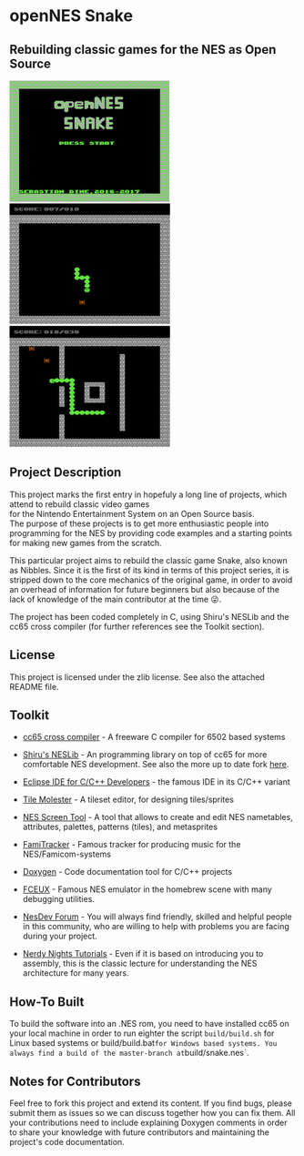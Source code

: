 # openNES Snake
## Rebuilding classic games for the NES as Open Source  
![IMG1](snake-screenhost-1.png) ![IMG2](snake-screenhost-2.png) ![IMG3](snake-screenhost-3.png)

## Project Description
This project marks the first entry in hopefuly a long line of projects, which attend to rebuild classic video games   
for the Nintendo Entertainment System on an Open Source basis.  
The purpose of these projects is to get more enthusiastic people into programming for the NES by providing code examples
and a starting points for making new games from the scratch.

This particular project aims to rebuild the classic game Snake, also known as Nibbles. Since it is the first of its kind in terms of this project series,
it is stripped down to the core mechanics of the original game, in order to avoid an overhead of information for future beginners
but also because of the lack of knowledge of the main contributor at the time :stuck_out_tongue_winking_eye:.

The project has been coded completely in C, using Shiru's NESLib and the cc65 cross compiler (for further references see the Toolkit section).

## License
This project is licensed under the zlib license. See also the attached README file.

## Toolkit
* [cc65 cross compiler](https://github.com/cc65/cc65) - A freeware C compiler for 6502 based systems

* [Shiru's NESLib](http://shiru.untergrund.net/articles/programming_nes_games_in_c.htm) - An programming library on top of cc65 for more comfortable NES development. See also the more up to date fork [here](https://github.com/clbr/neslib).

* [Eclipse IDE for C/C++ Developers](http://www.eclipse.org/downloads/packages/eclipse-ide-cc-developers/keplersr2) - the famous IDE in its C/C++ variant

* [Tile Molester](http://www.romhacking.net/utilities/109/) - A tileset editor, for designing tiles/sprites

* [NES Screen Tool](https://shiru.untergrund.net/software.shtml) - A tool that allows to create and edit NES nametables, attributes, palettes, patterns (tiles), and metasprites

* [FamiTracker](http://famitracker.com) - Famous tracker for producing music for the NES/Famicom-systems

* [Doxygen](http://www.stack.nl/~dimitri/doxygen/) - Code documentation tool for C/C++ projects

* [FCEUX](http://www.fceux.com/web/home.html) - Famous NES emulator in the homebrew scene with many debugging utilities.

* [NesDev Forum](http://forums.nesdev.com/) - You will always find friendly, skilled and helpful people in this community, who are willing to help with problems you are facing during your project.

* [Nerdy Nights Tutorials](http://nintendoage.com/pub/faq/NA/index.html?load=nerdy_nights_out.html) - Even if it is based on introducing you to assembly, this is the classic lecture for understanding the NES architecture for many years.


## How-To Built
To build the software into an .NES rom, you need to have installed cc65 on your local machine in order to run eighter the script `build/build.sh` for Linux based systems or build/build.bat` for Windows based systems. You always find a build of the master-branch at `build/snake.nes`.

## Notes for Contributors
Feel free to fork this project and extend its content. If you find bugs, please submit them as issues so we can discuss together how you can fix them. 
All your contributions need to include explaining Doxygen comments in order to share your knowledge with future contributors and maintaining the project's code documentation.
